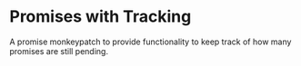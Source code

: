 # Promises with Tracking

A promise monkeypatch to provide functionality to keep track of how many promises are still pending.
